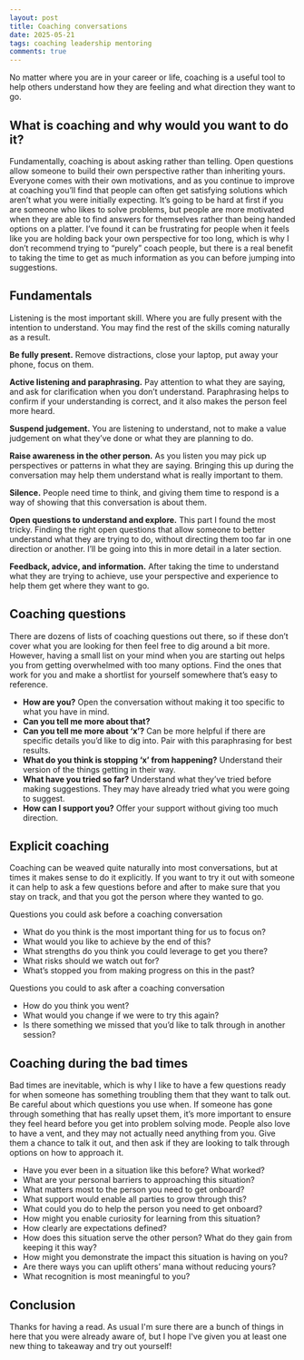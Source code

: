 ```yaml
---
layout: post
title: Coaching conversations
date: 2025-05-21
tags: coaching leadership mentoring
comments: true
---
```


No matter where you are in your career or life, coaching is a useful tool to help others understand how they are feeling and what direction they want to go.

## What is coaching and why would you want to do it?

Fundamentally, coaching is about asking rather than telling. Open questions allow someone to build their own perspective rather than inheriting yours. Everyone comes with their own motivations, and as you continue to improve at coaching you’ll find that people can often get satisfying solutions which aren’t what you were initially expecting. It’s going to be hard at first if you are someone who likes to solve problems, but people are more motivated when they are able to find answers for themselves rather than being handed options on a platter. I’ve found it can be frustrating for people when it feels like you are holding back your own perspective for too long, which is why I don’t recommend trying to “purely” coach people, but there is a real benefit to taking the time to get as much information as you can before jumping into suggestions.

## Fundamentals

Listening is the most important skill. Where you are fully present with the intention to understand. You may find the rest of the skills coming naturally as a result.

**Be fully present.** Remove distractions, close your laptop, put away your phone, focus on them.

**Active listening and paraphrasing.** Pay attention to what they are saying, and ask for clarification when you don’t understand. Paraphrasing helps to confirm if your understanding is correct, and it also makes the person feel more heard.

**Suspend judgement.** You are listening to understand, not to make a value judgement on what they’ve done or what they are planning to do.

**Raise awareness in the other person.** As you listen you may pick up perspectives or patterns in what they are saying. Bringing this up during the conversation may help them understand what is really important to them.

**Silence.** People need time to think, and giving them time to respond is a way of showing that this conversation is about them.

**Open questions to understand and explore.** This part I found the most tricky. Finding the right open questions that allow someone to better understand what they are trying to do, without directing them too far in one direction or another. I’ll be going into this in more detail in a later section.

**Feedback, advice, and information.** After taking the time to understand what they are trying to achieve, use your perspective and experience to help them get where they want to go.

## Coaching questions

There are dozens of lists of coaching questions out there, so if these don’t cover what you are looking for then feel free to dig around a bit more. However, having a small list on your mind when you are starting out helps you from getting overwhelmed with too many options. Find the ones that work for you and make a shortlist for yourself somewhere that’s easy to reference.

- **How are you?** Open the conversation without making it too specific to what you have in mind.
- **Can you tell me more about that?**
- **Can you tell me more about ‘x’?** Can be more helpful if there are specific details you’d like to dig into. Pair with this paraphrasing for best results.
- **What do you think is stopping ‘x’ from happening?** Understand their version of the things getting in their way.
- **What have you tried so far?** Understand what they’ve tried before making suggestions. They may have already tried what you were going to suggest.
- **How can I support you?** Offer your support without giving too much direction.

## Explicit coaching

Coaching can be weaved quite naturally into most conversations, but at times it makes sense to do it explicitly. If you want to try it out with someone it can help to ask a few questions before and after to make sure that you stay on track, and that you got the person where they wanted to go.

Questions you could ask before a coaching conversation

- What do you think is the most important thing for us to focus on?
- What would you like to achieve by the end of this?
- What strengths do you think you could leverage to get you there?
- What risks should we watch out for?
- What’s stopped you from making progress on this in the past?

Questions you could to ask after a coaching conversation

- How do you think you went?
- What would you change if we were to try this again?
- Is there something we missed that you’d like to talk through in another session?

## Coaching during the bad times

Bad times are inevitable, which is why I like to have a few questions ready for when someone has something troubling them that they want to talk out. Be careful about which questions you use when. If someone has gone through something that has really upset them, it’s more important to ensure they feel heard before you get into problem solving mode. People also love to have a vent, and they may not actually need anything from you. Give them a chance to talk it out, and then ask if they are looking to talk through options on how to approach it.

- Have you ever been in a situation like this before? What worked?
- What are your personal barriers to approaching this situation?
- What matters most to the person you need to get onboard?
- What support would enable all parties to grow through this?
- What could you do to help the person you need to get onboard?
- How might you enable curiosity for learning from this situation?
- How clearly are expectations defined?
- How does this situation serve the other person? What do they gain from keeping it this way?
- How might you demonstrate the impact this situation is having on you?
- Are there ways you can uplift others’ mana without reducing yours?
- What recognition is most meaningful to you?

## Conclusion

Thanks for having a read. As usual I'm sure there are a bunch of things in here that you were already aware of, but I hope I've given you at least one new thing to takeaway and try out yourself!
